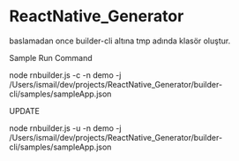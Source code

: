 # ReactNative_Generator


baslamadan once builder-cli altına tmp adında klasör oluştur.


Sample Run Command

node rnbuilder.js -c -n demo -j /Users/ismail/dev/projects/ReactNative_Generator/builder-cli/samples/sampleApp.json


UPDATE

node rnbuilder.js -u -n demo -j /Users/ismail/dev/projects/ReactNative_Generator/builder-cli/samples/sampleApp.json
